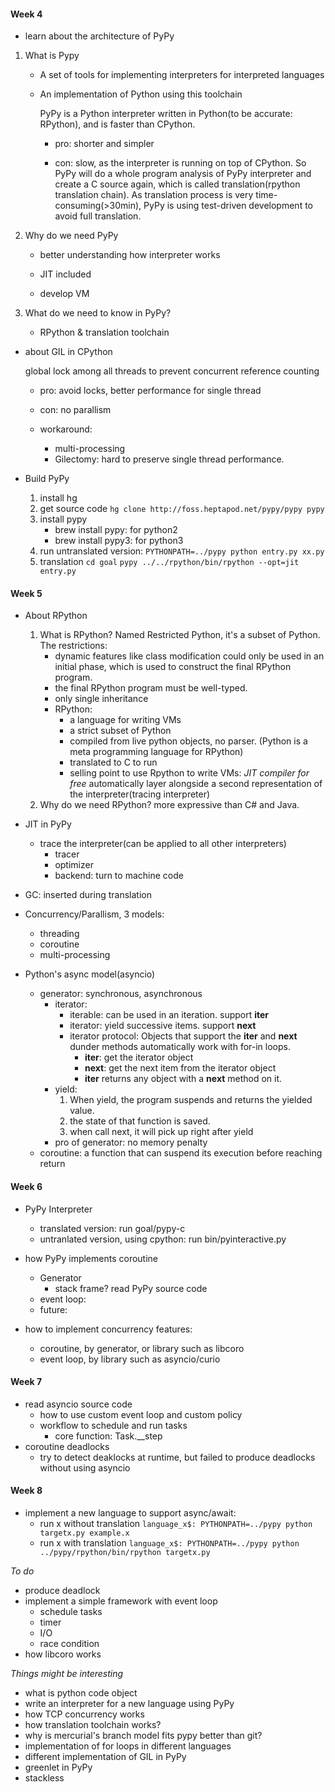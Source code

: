 #### Week 4

- learn about the architecture of PyPy

1. What is Pypy
    - A set of tools for implementing interpreters for interpreted languages
    - An implementation of Python using this toolchain

        PyPy is a Python interpreter written in Python(to be accurate: RPython), and is faster than CPython.

        * pro: shorter and simpler

        * con: slow, as the interpreter is running on top of CPython. So PyPy will do a whole program analysis of PyPy interpreter and create a C source again, which is called translation(rpython translation chain). As translation process is very time-consuming(>30min), PyPy is using test-driven development to avoid full translation.
2. Why do we need PyPy
  
    * better understanding how interpreter works

    * JIT included

    * develop VM

3. What do we need to know in PyPy?

    * RPython & translation toolchain

- about GIL in CPython
  
  global lock among all threads to prevent concurrent reference counting

    * pro: avoid locks, better performance for single thread

    * con: no parallism

    * workaround: 
        * multi-processing
        * Gilectomy: hard to preserve single thread performance.

- Build PyPy
    1. install hg
    2. get source code
        `hg clone http://foss.heptapod.net/pypy/pypy pypy`
    3. install pypy
        - brew install pypy: for python2
        - brew install pypy3: for python3
    4. run untranslated version:
        `PYTHONPATH=../pypy python entry.py xx.py`
    5. translation
        `cd goal`
        `pypy ../../rpython/bin/rpython --opt=jit entry.py`

#### Week 5

- About RPython
    1. What is RPython?
        Named Restricted Python, it's a subset of Python. The restrictions:
        - dynamic features like class modification could only be used in an initial phase, which is used to construct the final RPython program.
        - the final RPython program must be well-typed.
        - only single inheritance
        * RPython: 
            - a language for writing VMs
            - a strict subset of Python
            - compiled from live python objects, no parser. (Python is a meta programming language for RPython)
            - translated to C to run
            - selling point to use Rpython to write VMs: *JIT compiler for free*
                automatically layer alongside a second representation of the interpreter(tracing interpreter)
    2. Why do we need RPython?
        more expressive than C# and Java.

- JIT in PyPy
    - trace the interpreter(can be applied to all other interpreters)
        - tracer
        - optimizer
        - backend: turn to machine code
- GC: inserted during translation

- Concurrency/Parallism, 3 models:
    - threading
    - coroutine
    - multi-processing

- Python's async model(asyncio)
    - generator: synchronous, asynchronous
        - iterator:
            * iterable: can be used in an iteration. support __iter__
            * iterator: yield successive items. support __next__
            * iterator protocol: Objects that support the __iter__ and __next__ dunder methods automatically work with for-in loops.
                * __iter__: get the iterator object
                * __next__: get the next item from the iterator object
                * __iter__ returns any object with a __next__ method on it.
        - yield:
            1. When yield, the program suspends and returns the yielded value. 
            2. the state of that function is saved.
            3. when call next, it will pick up right after yield
        - pro of generator: no memory penalty    
    - coroutine: a function that can suspend its execution before reaching return

#### Week 6
- PyPy Interpreter
    - translated version: run goal/pypy-c
    - untranlated version, using cpython: run bin/pyinteractive.py
- how PyPy implements coroutine
    - Generator
        - stack frame?
            read PyPy source code
    - event loop:
    - future:

- how to implement concurrency features:
    - coroutine, by generator, or library such as libcoro
    - event loop, by library such as asyncio/curio

#### Week 7
- read asyncio source code
    - how to use custom event loop and custom policy
    - workflow to schedule and run tasks
        - core function: Task.__step
- coroutine deadlocks
    - try to detect deaklocks at runtime, but failed to produce deadlocks without using asyncio

#### Week 8
- implement a new language to support async/await:
    - run x without translation
        `language_x$: PYTHONPATH=../pypy python targetx.py example.x`
    - run x with translation
        `language_x$: PYTHONPATH=../pypy python ../pypy/rpython/bin/rpython targetx.py`

*To do*
- produce deadlock
- implement a simple framework with event loop
    - schedule tasks
    - timer
    - I/O
    - race condition
- how libcoro works


*Things might be interesting*

- what is python code object
- write an interpreter for a new language using PyPy
- how TCP concurrency works
- how translation toolchain works?
- why is mercurial's branch model fits pypy better than git?
- implementation of for loops in different languages
- different implementation of GIL in PyPy
- greenlet in PyPy
- stackless